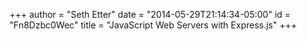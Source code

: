 +++
author = "Seth Etter"
date = "2014-05-29T21:14:34-05:00"
id = "Fn8Dzbc0Wec"
title = "JavaScript Web Servers with Express.js"
+++
